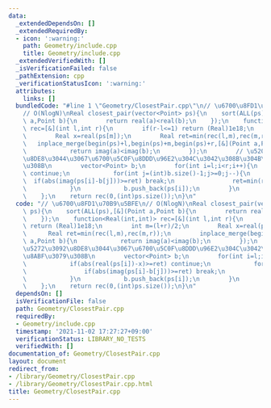 ```yaml
---
data:
  _extendedDependsOn: []
  _extendedRequiredBy:
  - icon: ':warning:'
    path: Geometry/include.cpp
    title: Geometry/include.cpp
  _extendedVerifiedWith: []
  _isVerificationFailed: false
  _pathExtension: cpp
  _verificationStatusIcon: ':warning:'
  attributes:
    links: []
  bundledCode: "#line 1 \"Geometry/ClosestPair.cpp\"\n// \u6700\u8FD1\u70B9\u5BFE\n\
    // O(NlogN)\nReal closest_pair(vector<Point> ps){\n    sort(ALL(ps),[&](Point\
    \ a,Point b){\n        return real(a)<real(b);\n    });\n    function<Real(int,int)>\
    \ rec=[&](int l,int r){\n        if(r-l<=1) return (Real)1e18;\n        int m=(l+r)/2;\n\
    \        Real x=real(ps[m]);\n        Real ret=min(rec(l,m),rec(m,r));\n     \
    \   inplace_merge(begin(ps)+l,begin(ps)+m,begin(ps)+r,[&](Point a,Point b){\n\
    \            return imag(a)<imag(b);\n        });\n        // \u5206\u5272\u3092\
    \u8DE8\u3044\u3067\u6700\u5C0F\u8DDD\u96E2\u304C\u3042\u308B\u304B\u8ABF\u3079\
    \u308B\n        vector<Point> b;\n        for(int i=l;i<r;i++){\n            if(abs(real(ps[i])-x)>=ret)\
    \ continue;\n            for(int j=(int)b.size()-1;j>=0;j--){\n              \
    \  if(abs(imag(ps[i]-b[j]))>=ret) break;\n                ret=min(ret,abs(ps[i]-b[j]));\n\
    \            }\n            b.push_back(ps[i]);\n        }\n        return ret;\n\
    \    };\n    return rec(0,(int)ps.size());\n}\n"
  code: "// \u6700\u8FD1\u70B9\u5BFE\n// O(NlogN)\nReal closest_pair(vector<Point>\
    \ ps){\n    sort(ALL(ps),[&](Point a,Point b){\n        return real(a)<real(b);\n\
    \    });\n    function<Real(int,int)> rec=[&](int l,int r){\n        if(r-l<=1)\
    \ return (Real)1e18;\n        int m=(l+r)/2;\n        Real x=real(ps[m]);\n  \
    \      Real ret=min(rec(l,m),rec(m,r));\n        inplace_merge(begin(ps)+l,begin(ps)+m,begin(ps)+r,[&](Point\
    \ a,Point b){\n            return imag(a)<imag(b);\n        });\n        // \u5206\
    \u5272\u3092\u8DE8\u3044\u3067\u6700\u5C0F\u8DDD\u96E2\u304C\u3042\u308B\u304B\
    \u8ABF\u3079\u308B\n        vector<Point> b;\n        for(int i=l;i<r;i++){\n\
    \            if(abs(real(ps[i])-x)>=ret) continue;\n            for(int j=(int)b.size()-1;j>=0;j--){\n\
    \                if(abs(imag(ps[i]-b[j]))>=ret) break;\n                ret=min(ret,abs(ps[i]-b[j]));\n\
    \            }\n            b.push_back(ps[i]);\n        }\n        return ret;\n\
    \    };\n    return rec(0,(int)ps.size());\n}\n"
  dependsOn: []
  isVerificationFile: false
  path: Geometry/ClosestPair.cpp
  requiredBy:
  - Geometry/include.cpp
  timestamp: '2021-11-02 17:27:27+09:00'
  verificationStatus: LIBRARY_NO_TESTS
  verifiedWith: []
documentation_of: Geometry/ClosestPair.cpp
layout: document
redirect_from:
- /library/Geometry/ClosestPair.cpp
- /library/Geometry/ClosestPair.cpp.html
title: Geometry/ClosestPair.cpp
---
```

